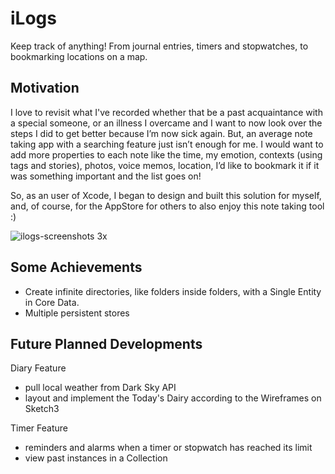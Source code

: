 # iLogs

Keep track of anything! From journal entries, timers and stopwatches, to bookmarking locations on a map.

## Motivation

I love to revisit what I've recorded whether that be a past acquaintance with a special someone, or an illness I overcame and I want to now look over the steps I did to get better because I’m now sick again. But, an average note taking app with a searching feature just isn’t enough for me. I would want to add more properties to each note like the time, my emotion, contexts (using tags and stories), photos, voice memos, location, I’d like to bookmark it if it was something important and the list goes on!

So, as an user of Xcode, I began to design and built this solution for myself, and, of course, for the AppStore for others to also enjoy this note taking tool :)

![ilogs-screenshots 3x](https://user-images.githubusercontent.com/1758210/38114394-0c099eea-335d-11e8-89ea-aac459f5c15f.png)

## Some Achievements

- Create infinite directories, like folders inside folders, with a Single Entity in Core Data.
- Multiple persistent stores

## Future Planned Developments

Diary Feature
- pull local weather from Dark Sky API
- layout and implement the Today's Dairy according to the Wireframes on Sketch3

Timer Feature
- reminders and alarms when a timer or stopwatch has reached its limit
- view past instances in a Collection
